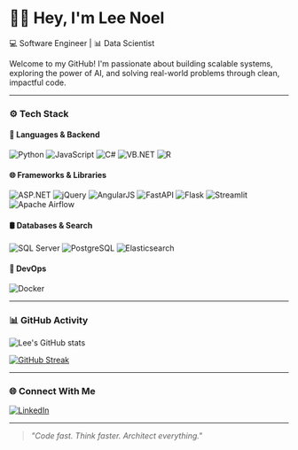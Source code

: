 # 👋🏽 Hey, I'm Lee Noel

💻 Software Engineer | 📊 Data Scientist

Welcome to my GitHub! I'm passionate about building scalable systems, exploring the power of AI, and solving real-world problems through clean, impactful code.

---

### ⚙️ Tech Stack

#### 🧠 Languages & Backend

![Python](https://img.shields.io/badge/Python-3776AB?style=flat&logo=python&logoColor=white)
![JavaScript](https://img.shields.io/badge/JavaScript-F7DF1E?style=flat&logo=javascript&logoColor=black)
![C#](https://img.shields.io/badge/C%23-239120?style=flat&logo=c-sharp&logoColor=white)
![VB.NET](https://img.shields.io/badge/VB.NET-512BD4?style=flat&logo=.net&logoColor=white)
![R](https://img.shields.io/badge/R-276DC3?style=flat&logo=r&logoColor=white)

#### 🌐 Frameworks & Libraries

![ASP.NET](https://img.shields.io/badge/ASP.NET-512BD4?style=flat&logo=dotnet&logoColor=white)
![jQuery](https://img.shields.io/badge/jQuery-0769AD?style=flat&logo=jquery&logoColor=white)
![AngularJS](https://img.shields.io/badge/AngularJS-E23237?style=flat&logo=angularjs&logoColor=white)
![FastAPI](https://img.shields.io/badge/FastAPI-009688?style=flat&logo=fastapi&logoColor=white)
![Flask](https://img.shields.io/badge/Flask-000000?style=flat&logo=flask&logoColor=white)
![Streamlit](https://img.shields.io/badge/Streamlit-FF4B4B?style=flat&logo=streamlit&logoColor=white)
![Apache Airflow](https://img.shields.io/badge/Airflow-017CEE?style=flat&logo=apache-airflow&logoColor=white)

#### 🛢️ Databases & Search

![SQL Server](https://img.shields.io/badge/Microsoft_SQL_Server-CC2927?style=flat&logo=microsoft-sql-server&logoColor=white)
![PostgreSQL](https://img.shields.io/badge/PostgreSQL-336791?style=flat&logo=postgresql&logoColor=white)
![Elasticsearch](https://img.shields.io/badge/Elasticsearch-005571?style=flat&logo=elasticsearch&logoColor=white)

#### 🐳 DevOps

![Docker](https://img.shields.io/badge/Docker-2496ED?style=flat&logo=docker&logoColor=white)

---

### 📊 GitHub Activity

![Lee's GitHub stats](https://github-readme-stats.vercel.app/api?username=LeeLee-00&show_icons=true&theme=tokyonight)

[![GitHub Streak](https://streak-stats.demolab.com?user=LeeLee-00&theme=tokyonight&hide_border=false)](https://git.io/streak-stats)

---

### 🌐 Connect With Me

[![LinkedIn](https://img.shields.io/badge/LinkedIn-blue?style=flat&logo=linkedin&logoColor=white)](https://www.linkedin.com/in/leejnoel)

---

> *"Code fast. Think faster. Architect everything."*
